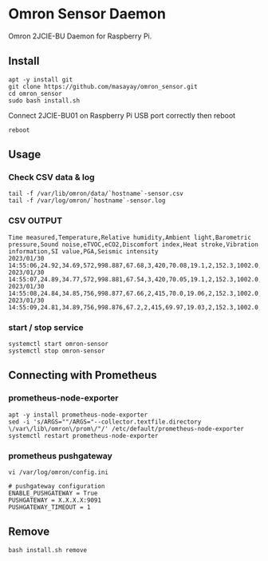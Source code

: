# Omron Sensor Daemon
Omron 2JCIE-BU Daemon for Raspberry Pi.

## Install
~~~
apt -y install git
git clone https://github.com/masayay/omron_sensor.git
cd omron_sensor
sudo bash install.sh
~~~
Connect 2JCIE-BU01 on Raspberry Pi USB port correctly then reboot
~~~
reboot
~~~

## Usage
### Check CSV data & log
~~~
tail -f /var/lib/omron/data/`hostname`-sensor.csv
tail -f /var/log/omron/`hostname`-sensor.log
~~~

### CSV OUTPUT
~~~
Time measured,Temperature,Relative humidity,Ambient light,Barometric pressure,Sound noise,eTVOC,eCO2,Discomfort index,Heat stroke,Vibration information,SI value,PGA,Seismic intensity
2023/01/30 14:55:06,24.92,34.69,572,998.887,67.68,3,420,70.08,19.1,2,152.3,1002.0,6.708
2023/01/30 14:55:07,24.89,34.77,572,998.881,67.54,3,420,70.05,19.1,2,152.3,1002.0,6.708
2023/01/30 14:55:08,24.84,34.85,756,998.877,67.66,2,415,70.0,19.06,2,152.3,1002.0,6.708
2023/01/30 14:55:09,24.81,34.89,756,998.876,67.2,2,415,69.97,19.03,2,152.3,1002.0,6.708
~~~

### start / stop service
~~~
systemctl start omron-sensor
systemctl stop omron-sensor
~~~

## Connecting with Prometheus
### prometheus-node-exporter
~~~
apt -y install prometheus-node-exporter
sed -i 's/ARGS=""/ARGS="--collector.textfile.directory \/var\/lib\/omron\/prom\/"/' /etc/default/prometheus-node-exporter
systemctl restart prometheus-node-exporter
~~~

### prometheus pushgateway
~~~
vi /var/log/omron/config.ini
~~~

~~~
# pushgateway configuration
ENABLE_PUSHGATEWAY = True
PUSHGATEWAY = X.X.X.X:9091
PUSHGATEWAY_TIMEOUT = 1
~~~

## Remove
~~~
bash install.sh remove
~~~
